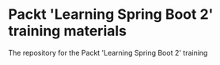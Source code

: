 # Packt 'Learning Spring Boot 2' training materials
The repository for the Packt 'Learning Spring Boot 2' training
